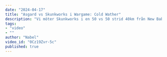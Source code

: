 ```yaml
---
date: "2024-04-17"
title: "Asgard vs Skunkworks i Wargame: Cold Wather"
description: "Vi möter Skunkworks i en 50 vs 50 strid 40km från New Babbage på Microtech."
tags:
- "video"
- ""
author: "Nabel"
video_id: "0Cz19Zvr-5c"
published: true
---
```

